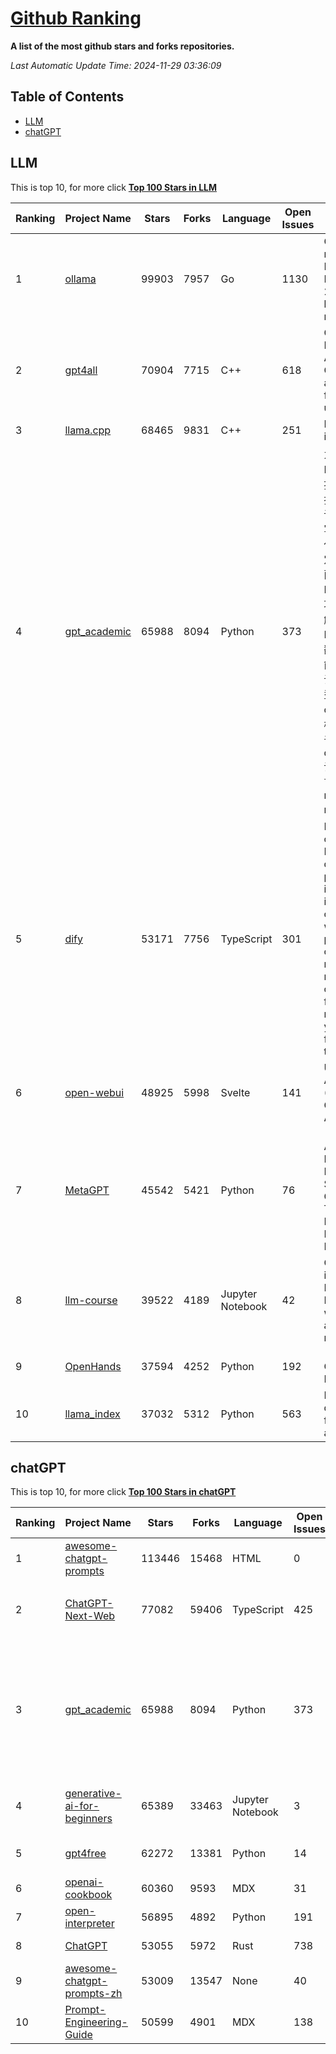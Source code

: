 [Github Ranking](./README.md)
==========

**A list of the most github stars and forks repositories.**

*Last Automatic Update Time: 2024-11-29 03:36:09*

## Table of Contents
 * [LLM](#LLM)
 * [chatGPT](#chatGPT)

## LLM

This is top 10, for more click **[Top 100 Stars in LLM](Top100/LLM.md)**

| Ranking | Project Name | Stars | Forks | Language | Open Issues | Description | Last Commit |
| ------- | ------------ | ----- | ----- | -------- | ----------- | ----------- | ----------- |
| 1 | [ollama](https://github.com/ollama/ollama) | 99903 | 7957 | Go | 1130 | Get up and running with Llama 3.2, Mistral, Gemma 2, and other large language models. | 2024-11-29T01:27:13Z |
| 2 | [gpt4all](https://github.com/nomic-ai/gpt4all) | 70904 | 7715 | C++ | 618 | GPT4All: Run Local LLMs on Any Device. Open-source and available for commercial use. | 2024-11-27T15:44:25Z |
| 3 | [llama.cpp](https://github.com/ggerganov/llama.cpp) | 68465 | 9831 | C++ | 251 | LLM inference in C/C++ | 2024-11-29T00:58:04Z |
| 4 | [gpt_academic](https://github.com/binary-husky/gpt_academic) | 65988 | 8094 | Python | 373 | 为GPT/GLM等LLM大语言模型提供实用化交互接口，特别优化论文阅读/润色/写作体验，模块化设计，支持自定义快捷按钮&函数插件，支持Python和C++等项目剖析&自译解功能，PDF/LaTex论文翻译&总结功能，支持并行问询多种LLM模型，支持chatglm3等本地模型。接入通义千问, deepseekcoder, 讯飞星火, 文心一言, llama2, rwkv, claude2, moss等。 | 2024-11-27T14:40:31Z |
| 5 | [dify](https://github.com/langgenius/dify) | 53171 | 7756 | TypeScript | 301 | Dify is an open-source LLM app development platform. Dify's intuitive interface combines AI workflow, RAG pipeline, agent capabilities, model management, observability features and more, letting you quickly go from prototype to production. | 2024-11-29T02:57:04Z |
| 6 | [open-webui](https://github.com/open-webui/open-webui) | 48925 | 5998 | Svelte | 141 | User-friendly AI Interface (Supports Ollama, OpenAI API, ...) | 2024-11-29T01:56:04Z |
| 7 | [MetaGPT](https://github.com/geekan/MetaGPT) | 45542 | 5421 | Python | 76 | 🌟 The Multi-Agent Framework: First AI Software Company, Towards Natural Language Programming | 2024-11-11T15:05:12Z |
| 8 | [llm-course](https://github.com/mlabonne/llm-course) | 39522 | 4189 | Jupyter Notebook | 42 | Course to get into Large Language Models (LLMs) with roadmaps and Colab notebooks. | 2024-07-28T22:17:43Z |
| 9 | [OpenHands](https://github.com/All-Hands-AI/OpenHands) | 37594 | 4252 | Python | 192 | 🙌 OpenHands: Code Less, Make More | 2024-11-29T02:33:57Z |
| 10 | [llama_index](https://github.com/run-llama/llama_index) | 37032 | 5312 | Python | 563 | LlamaIndex is a data framework for your LLM applications | 2024-11-29T01:41:26Z |


## chatGPT

This is top 10, for more click **[Top 100 Stars in chatGPT](Top100/chatGPT.md)**

| Ranking | Project Name | Stars | Forks | Language | Open Issues | Description | Last Commit |
| ------- | ------------ | ----- | ----- | -------- | ----------- | ----------- | ----------- |
| 1 | [awesome-chatgpt-prompts](https://github.com/f/awesome-chatgpt-prompts) | 113446 | 15468 | HTML | 0 | This repo includes ChatGPT prompt curation to use ChatGPT better. | 2024-11-11T11:38:53Z |
| 2 | [ChatGPT-Next-Web](https://github.com/ChatGPTNextWeb/ChatGPT-Next-Web) | 77082 | 59406 | TypeScript | 425 | A cross-platform ChatGPT/Gemini UI (Web / PWA / Linux / Win / MacOS). 一键拥有你自己的跨平台 ChatGPT/Gemini 应用。 | 2024-11-28T04:02:42Z |
| 3 | [gpt_academic](https://github.com/binary-husky/gpt_academic) | 65988 | 8094 | Python | 373 | 为GPT/GLM等LLM大语言模型提供实用化交互接口，特别优化论文阅读/润色/写作体验，模块化设计，支持自定义快捷按钮&函数插件，支持Python和C++等项目剖析&自译解功能，PDF/LaTex论文翻译&总结功能，支持并行问询多种LLM模型，支持chatglm3等本地模型。接入通义千问, deepseekcoder, 讯飞星火, 文心一言, llama2, rwkv, claude2, moss等。 | 2024-11-27T14:40:31Z |
| 4 | [generative-ai-for-beginners](https://github.com/microsoft/generative-ai-for-beginners) | 65389 | 33463 | Jupyter Notebook | 3 | 21 Lessons, Get Started Building with Generative AI  🔗 https://microsoft.github.io/generative-ai-for-beginners/ | 2024-11-28T11:51:40Z |
| 5 | [gpt4free](https://github.com/xtekky/gpt4free) | 62272 | 13381 | Python | 14 | The official gpt4free repository \| various collection of powerful language models | 2024-11-28T16:59:40Z |
| 6 | [openai-cookbook](https://github.com/openai/openai-cookbook) | 60360 | 9593 | MDX | 31 | Examples and guides for using the OpenAI API | 2024-11-28T16:20:09Z |
| 7 | [open-interpreter](https://github.com/OpenInterpreter/open-interpreter) | 56895 | 4892 | Python | 191 | A natural language interface for computers | 2024-11-25T21:25:55Z |
| 8 | [ChatGPT](https://github.com/lencx/ChatGPT) | 53055 | 5972 | Rust | 738 | 🔮 ChatGPT Desktop Application (Mac, Windows and Linux) | 2024-08-29T17:58:11Z |
| 9 | [awesome-chatgpt-prompts-zh](https://github.com/PlexPt/awesome-chatgpt-prompts-zh) | 53009 | 13547 | None | 40 | ChatGPT 中文调教指南。各种场景使用指南。学习怎么让它听你的话。 | 2024-07-30T11:43:23Z |
| 10 | [Prompt-Engineering-Guide](https://github.com/dair-ai/Prompt-Engineering-Guide) | 50599 | 4901 | MDX | 138 | 🐙 Guides, papers, lecture, notebooks and resources for prompt engineering | 2024-11-20T19:24:28Z |

